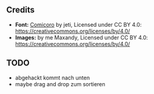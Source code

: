 ## Credits

- **Font:** [Comicoro](www.dafont.com/de/comicoro.font) by jeti, Licensed under CC BY 4.0: https://creativecommons.org/licenses/by/4.0/
- **Images:** by me Maxandy, Licensed under CC BY 4.0: https://creativecommons.org/licenses/by/4.0/


## TODO

- abgehackt kommt nach unten
- maybe drag and drop zum sortieren
